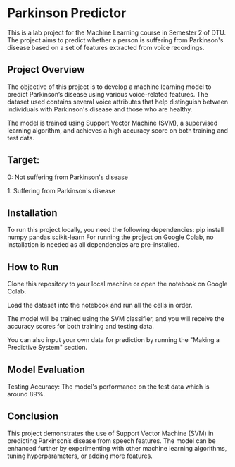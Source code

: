 # Parkinson Predictor
This is a lab project for the Machine Learning course in Semester 2 of DTU. The project aims to predict whether a person is suffering from Parkinson's disease based on a set of features extracted from voice recordings.
## Project Overview
The objective of this project is to develop a machine learning model to predict Parkinson’s disease using various voice-related features. The dataset used contains several voice attributes that help distinguish between individuals with Parkinson's disease and those who are healthy.

The model is trained using Support Vector Machine (SVM), a supervised learning algorithm, and achieves a high accuracy score on both training and test data.

## Target:
0: Not suffering from Parkinson's disease

1: Suffering from Parkinson's disease
## Installation
To run this project locally, you need the following dependencies:
pip install numpy pandas scikit-learn
For running the project on Google Colab, no installation is needed as all dependencies are pre-installed.
## How to Run
Clone this repository to your local machine or open the notebook on Google Colab.

Load the dataset into the notebook and run all the cells in order.

The model will be trained using the SVM classifier, and you will receive the accuracy scores for both training and testing data.

You can also input your own data for prediction by running the "Making a Predictive System" section.
## Model Evaluation

Testing Accuracy: The model's performance on the test data which is around 89%.
## Conclusion
This project demonstrates the use of Support Vector Machine (SVM) in predicting Parkinson’s disease from speech features. The model can be enhanced further by experimenting with other machine learning algorithms, tuning hyperparameters, or adding more features.
